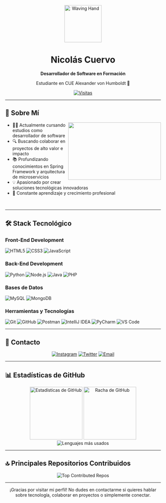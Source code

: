 <div align="center">
  <img src="https://raw.githubusercontent.com/shahriarshafin/shahriarshafin/development/Assets/hello.gif" alt="Waving Hand" width="120px" />
  <h1>Nicolás Cuervo</h1>
  <p><strong>Desarrollador de Software en Formación</strong></p>
  <p>Estudiante en CUE Alexander von Humboldt 🌟</p>
  
  [![Visitas](https://komarev.com/ghpvc/?username=NicolasCuervor&color=blueviolet&style=flat-square&label=Visitas+al+Perfil)](https://github.com/NicolasCuervor)
</div>

---

## 💫 Sobre Mí

<img align="right" src="https://github.com/abhisheknaiidu/abhisheknaiidu/blob/master/code.gif?raw=true" width="300" height="185"/>

- 👨‍🎓 Actualmente cursando estudios como desarrollador de software
- 🔍 Buscando colaborar en proyectos de alto valor e impacto
- 📚 Profundizando conocimientos en Spring Framework y arquitectura de microservicios
- 💡 Apasionado por crear soluciones tecnológicas innovadoras
- 🌱 Constante aprendizaje y crecimiento profesional

<br clear="right"/>

---

## 🛠️ Stack Tecnológico

### Front-End Development
![HTML5](https://img.shields.io/badge/HTML5-E34F26?style=for-the-badge&logo=html5&logoColor=white)
![CSS3](https://img.shields.io/badge/CSS3-1572B6?style=for-the-badge&logo=css3&logoColor=white)
![JavaScript](https://img.shields.io/badge/JavaScript-F7DF1E?style=for-the-badge&logo=javascript&logoColor=black)

### Back-End Development
![Python](https://img.shields.io/badge/Python-3776AB?style=for-the-badge&logo=python&logoColor=white)
![Node.js](https://img.shields.io/badge/Node.js-339933?style=for-the-badge&logo=nodedotjs&logoColor=white)
![Java](https://img.shields.io/badge/Java-ED8B00?style=for-the-badge&logo=java&logoColor=white)
![PHP](https://img.shields.io/badge/PHP-777BB4?style=for-the-badge&logo=php&logoColor=white)

### Bases de Datos
![MySQL](https://img.shields.io/badge/MySQL-4479A1?style=for-the-badge&logo=mysql&logoColor=white)
![MongoDB](https://img.shields.io/badge/MongoDB-47A248?style=for-the-badge&logo=mongodb&logoColor=white)

### Herramientas y Tecnologías
![Git](https://img.shields.io/badge/git-%23F05033.svg?style=for-the-badge&logo=git&logoColor=white)
![GitHub](https://img.shields.io/badge/github-%23121011.svg?style=for-the-badge&logo=github&logoColor=white)
![Postman](https://img.shields.io/badge/Postman-FF6C37?style=for-the-badge&logo=postman&logoColor=white)
![IntelliJ IDEA](https://img.shields.io/badge/IntelliJ%20IDEA-000000?style=for-the-badge&logo=intellij-idea&logoColor=white)
![PyCharm](https://img.shields.io/badge/PyCharm-21D789?style=for-the-badge&logo=pycharm&logoColor=white)
![VS Code](https://img.shields.io/badge/VS%20Code-007ACC?style=for-the-badge&logo=visual-studio-code&logoColor=white)

---

## 📱 Contacto

<div align="center">
  
[![Instagram](https://img.shields.io/badge/Instagram-@Cuervo1127-E4405F?style=for-the-badge&logo=instagram&logoColor=white)](https://instagram.com/Cuervo1127)
[![Twitter](https://img.shields.io/badge/Twitter-@Cuervo1127-1DA1F2?style=for-the-badge&logo=twitter&logoColor=white)](https://x.com/Cuervo1127)
[![Email](https://img.shields.io/badge/Email-ncuervo__175@cue.edu.co-D14836?style=for-the-badge&logo=gmail&logoColor=white)](mailto:ncuervo_175@cue.edu.co)

</div>

---

## 📊 Estadísticas de GitHub

<div align="center">
  <img src="https://github-readme-stats.vercel.app/api?username=NicolasCuervor&show_icons=true&theme=tokyonight&hide_border=true" alt="Estadísticas de GitHub" height="170" />
  <img src="https://github-readme-streak-stats.herokuapp.com/?user=NicolasCuervor&theme=tokyonight&hide_border=true" alt="Racha de GitHub" height="170" />
</div>

<div align="center">
  <img src="https://github-readme-stats.vercel.app/api/top-langs/?username=NicolasCuervor&theme=tokyonight&hide_border=true&layout=compact" alt="Lenguajes más usados" />
</div>

---

## 🔝 Principales Repositorios Contribuidos

<div align="center">
  <img src="https://github-contributor-stats.vercel.app/api?username=NicolasCuervor&limit=5&theme=tokyonight&combine_all_yearly_contributions=true" alt="Top Contributed Repos" />
</div>

---



<div align="center">
  <p>¡Gracias por visitar mi perfil! No dudes en contactarme si quieres hablar sobre tecnología, colaborar en proyectos o simplemente conectar.</p>
  
</div>
